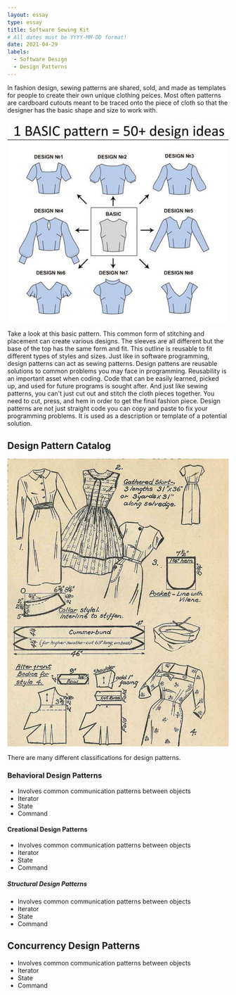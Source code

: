 ```yaml
---
layout: essay
type: essay
title: Software Sewing Kit
# All dates must be YYYY-MM-DD format!
date: 2021-04-29
labels:
  - Software Design
  - Design Patterns
---
```


In fashion design, sewing patterns are shared, sold, and made as templates for people to create their own unique clothing peices. Most often patterns are cardboard cutouts meant to be traced onto the piece of cloth so that the designer has the basic shape and size to work with. 

<img class="ui medium left floated image" src="../images/sp1.jpg">

Take a look at this basic pattern. This common form of stitching and placement can create various designs. The sleeves are all different but the base of the top has the same form and fit. This outline is reusable to fit different types of styles and sizes. Just like in software programming, design patterns can act as sewing patterns. Design pattens are reusable solutions to common problems you may face in programming. Reusability is an important asset when coding. Code that can be easily learned, picked up, and used for future programs is sought after. And just like sewing patterns, you can't just cut out and stitch the cloth pieces together. You need to cut, press, and hem in order to get the final fashion piece. Design patterns are not just straight code you can copy and paste to fix your programming problems. It is used as a description or template of a potential solution. 

## Design Pattern Catalog

<img class="ui center floated image" src="../images/sp.jpg">

There are many different classifications for design patterns.

<h3>Behavioral Design Patterns</h3>

<ul>
  <li>Involves common communication patterns between objects</li>
  <li>Iterator</li>
   <li>State</li>
  <li>Command</li>
</ul>

<h4>Creational Design Patterns</h4>

<ul>
  <li>Involves common communication patterns between objects</li>
  <li>Iterator</li>
   <li>State</li>
  <li>Command</li>
</ul>

<h5>Structural Design Patterns</h5>

<ul>
  <li>Involves common communication patterns between objects</li>
  <li>Iterator</li>
   <li>State</li>
  <li>Command</li>
</ul>

<h2>Concurrency Design Patterns</h2>

<ul>
  <li>Involves common communication patterns between objects</li>
  <li>Iterator</li>
   <li>State</li>
  <li>Command</li>
</ul>


